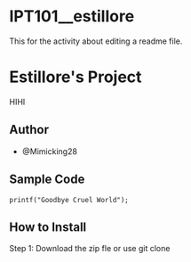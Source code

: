 # IPT101__estillore

This for the activity about editing a readme file.

# Estillore's Project

HIHI

## Author
  - @Mimicking28

## Sample Code

`printf("Goodbye Cruel World");`

## How to Install

Step 1:	Download the zip fle or use git clone
